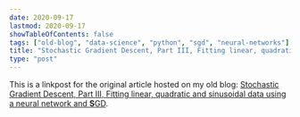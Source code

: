 ```yaml
---
date: 2020-09-17
lastmod: 2020-09-17
showTableOfContents: false
tags: ["old-blog", "data-science", "python", "sgd", "neural-networks"]
title: "Stochastic Gradient Descent, Part III, Fitting linear, quadratic and sinusoidal data using a neural network and SGD"
type: "post"
---
```


This is a linkpost for the original article hosted on my old blog: [Stochastic Gradient Descent, Part III, Fitting linear, quadratic and sinusoidal data using a neural network and **S**GD](https://lovkush-a.github.io/data%20science/neural%20network/python/2020/09/17/sgd3.html). 